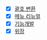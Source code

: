 - [x] [괄호 변환](https://school.programmers.co.kr/learn/courses/30/lessons/60058)
- [x] [메뉴 리뉴얼](https://school.programmers.co.kr/learn/courses/30/lessons/72411)
- [x] [기능개발](https://school.programmers.co.kr/learn/courses/30/lessons/42586?language=javascript)
- [x] [위장](https://school.programmers.co.kr/learn/courses/30/lessons/42578)
